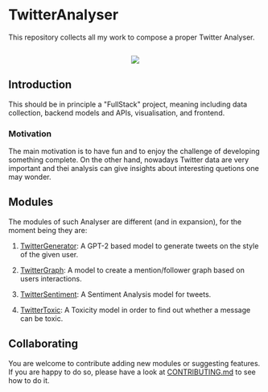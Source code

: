 # TwitterAnalyser

This repository collects all my work to compose a proper Twitter Analyser.

![]()

<p align="center">
<a href = "https://oscar-defelice.github.io" target="_blank"> <img src="https://prod-central-prod-sm-site-media.s3.eu-west-1.amazonaws.com/sm/public/wp-content/uploads/2021/03/22124459/connector-twitter-01-640x360.png"> </a>
</p>

## Introduction

This should be in principle a "FullStack" project, meaning including data collection, backend models and APIs, visualisation, and frontend.


### Motivation

The main motivation is to have fun and to enjoy the challenge of developing something complete.
On the other hand, nowadays Twitter data are very important and thei analysis can give insights about interesting quetions one may wonder.

## Modules

The modules of such Analyser are different (and in expansion), for the moment being they are:

1. [TwitterGenerator](TwitterGenerator-v2): A GPT-2 based model to generate tweets on the style of the given user.

2. [TwitterGraph](TwitterGraph): A model to create a mention/follower graph based on users interactions.

3. [TwitterSentiment](TwitterSentiment): A Sentiment Analysis model for tweets.

4. [TwitterToxic](TwitterToxic): A Toxicity model in order to find out whether a message can be toxic.

## Collaborating

You are welcome to contribute adding new modules or suggesting features.
If you are happy to do so, please have a look at [CONTRIBUTING.md](CONTRIBUTING.md) to see how to do it.
